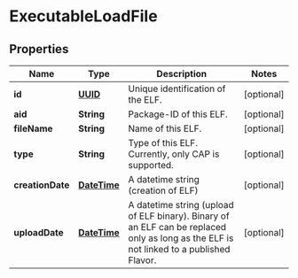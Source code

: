 # ExecutableLoadFile

## Properties
Name | Type | Description | Notes
------------ | ------------- | ------------- | -------------
**id** | [**UUID**](UUID.md) | Unique identification of the ELF. |  [optional]
**aid** | **String** | Package-ID of this ELF. |  [optional]
**fileName** | **String** | Name of this ELF. |  [optional]
**type** | **String** | Type of this ELF. Currently, only CAP is supported. |  [optional]
**creationDate** | [**DateTime**](DateTime.md) | A datetime string (creation of ELF) |  [optional]
**uploadDate** | [**DateTime**](DateTime.md) | A datetime string (upload of ELF binary). Binary of an ELF can be replaced only as long as the ELF is not linked to a published Flavor. |  [optional]
